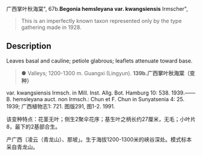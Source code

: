 广西掌叶秋海棠",
67b.**Begonia hemsleyana var. kwangsiensis** Irmscher",

> This is an imperfectly known taxon represented only by the type gathering made in 1928.

## Description
Leaves basal and cauline; petiole glabrous; leaflets attenuate toward base.

> ● Valleys; 1200-1300 m. Guangxi (Lingyun).
**139b.广西掌叶秋海棠（变种）**

var. kwangsiensis Irmsch. in Mill. Inst. Allg. Bot. Hamburg 10: 538. 1939.——B. hemsleyana auct. non Irmsch.: Chun et F. Chun in Sunyatsenia 4: 25. 1939; 广西植物志1: 721. 图版291, 图1-2. 1991.

该变种特点：花茎无叶；侧生2聚伞花序；基生叶之柄长约27厘米，无毛；小叶片8，最下的2基部合生。

产广西〔凌云（青龙山）、那坡」。生于海拔1200-1300米的峡谷深处。模式标本采自青龙山。
